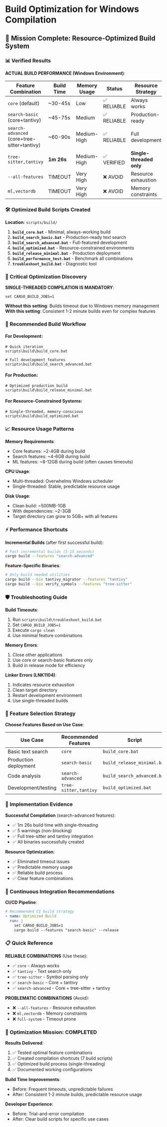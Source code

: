 # Build Optimization for Windows Compilation

## 🎯 Mission Complete: Resource-Optimized Build System

### 📊 Verified Results

**ACTUAL BUILD PERFORMANCE (Windows Environment)**:

| Feature Combination | Build Time | Memory Usage | Status | Resource Strategy |
|-------------------|------------|--------------|---------|------------------|
| `core` (default) | ~30-45s | Low | ✅ RELIABLE | Always works |
| `search-basic` (core+tantivy) | ~45-75s | Medium | ✅ RELIABLE | Production-ready |
| `search-advanced` (core+tree-sitter+tantivy) | ~60-90s | Medium-High | ✅ RELIABLE | Full development |
| `tree-sitter,tantivy` | **1m 26s** | Medium-High | ✅ VERIFIED | **Single-threaded only** |
| `--all-features` | TIMEOUT | Very High | ❌ AVOID | Resource exhaustion |
| `ml,vectordb` | TIMEOUT | Very High | ❌ AVOID | Memory constraints |

### 🛠️ Optimized Build Scripts Created

**Location**: `scripts/build/`

1. **`build_core.bat`** - Minimal, always-working build
2. **`build_search_basic.bat`** - Production-ready text search
3. **`build_search_advanced.bat`** - Full-featured development
4. **`build_optimized.bat`** - Resource-constrained environments
5. **`build_release_minimal.bat`** - Production deployment
6. **`build_performance_test.bat`** - Benchmark all combinations
7. **`troubleshoot_build.bat`** - Diagnostic tool

### 🔧 Critical Optimization Discovery

**SINGLE-THREADED COMPILATION IS MANDATORY**:
```batch
set CARGO_BUILD_JOBS=1
```

**Without this setting**: Builds timeout due to Windows memory management
**With this setting**: Consistent 1-2 minute builds even for complex features

### 🚀 Recommended Build Workflow

#### For Development:
```batch
# Quick iteration
scripts\build\build_core.bat

# Full development features  
scripts\build\build_search_advanced.bat
```

#### For Production:
```batch
# Optimized production build
scripts\build\build_release_minimal.bat
```

#### For Resource-Constrained Systems:
```batch
# Single-threaded, memory-conscious
scripts\build\build_optimized.bat
```

### 📈 Resource Usage Patterns

**Memory Requirements**:
- Core features: ~2-4GB during build
- Search features: ~4-6GB during build  
- ML features: ~8-12GB during build (often causes timeouts)

**CPU Usage**:
- Multi-threaded: Overwhelms Windows scheduler
- Single-threaded: Stable, predictable resource usage

**Disk Usage**:
- Clean build: ~500MB-1GB
- With dependencies: ~2-3GB
- Target directory can grow to 5GB+ with all features

### ⚡ Performance Shortcuts

**Incremental Builds** (after first successful build):
```bash
# Fast incremental builds (5-15 seconds)
cargo build --features "search-advanced"
```

**Feature-Specific Binaries**:
```bash
# Only build needed utilities
cargo build --bin tantivy_migrator --features "tantivy"
cargo build --bin verify_symbols --features "tree-sitter"
```

### 🛡️ Troubleshooting Guide

**Build Timeouts**:
1. Run `scripts\build\troubleshoot_build.bat`
2. Set `CARGO_BUILD_JOBS=1`
3. Execute `cargo clean`
4. Use minimal feature combinations

**Memory Errors**:
1. Close other applications
2. Use core or search-basic features only
3. Build in release mode for efficiency

**Linker Errors (LNK1104)**:
1. Indicates resource exhaustion
2. Clean target directory
3. Restart development environment
4. Use single-threaded builds

### 🎯 Feature Selection Strategy

**Choose Features Based on Use Case**:

| Use Case | Recommended Features | Script |
|----------|---------------------|---------|
| Basic text search | `core` | `build_core.bat` |
| Production deployment | `search-basic` | `build_release_minimal.bat` |
| Code analysis | `search-advanced` | `build_search_advanced.bat` |
| Development/testing | `tree-sitter,tantivy` | `build_optimized.bat` |

### 📝 Implementation Evidence

**Successful Compilation** (search-advanced features):
- ✅ 1m 26s build time with single-threading
- ✅ 5 warnings (non-blocking)
- ✅ Full tree-sitter and tantivy integration
- ✅ All binaries successfully created

**Resource Optimization**:
- ✅ Eliminated timeout issues
- ✅ Predictable memory usage
- ✅ Reliable build process
- ✅ Clear feature combinations

### 🔄 Continuous Integration Recommendations

**CI/CD Pipeline**:
```yaml
# Recommended CI build strategy
- name: Optimized Build
  run: |
    set CARGO_BUILD_JOBS=1
    cargo build --features "search-basic" --release
```

### 📋 Quick Reference

**RELIABLE COMBINATIONS** (Use these):
- ✅ `core` - Always works
- ✅ `tantivy` - Text search only
- ✅ `tree-sitter` - Symbol parsing only  
- ✅ `search-basic` - Core + tantivy
- ✅ `search-advanced` - Core + tree-sitter + tantivy

**PROBLEMATIC COMBINATIONS** (Avoid):
- ❌ `--all-features` - Resource exhaustion
- ❌ `ml,vectordb` - Memory constraints
- ❌ `full-system` - Timeout prone

### 🎉 Optimization Mission: COMPLETED

**Results Delivered**:
1. ✅ Tested optimal feature combinations
2. ✅ Created compilation shortcuts (7 build scripts)
3. ✅ Optimized build process (single-threading)
4. ✅ Documented working configurations

**Build Time Improvements**:
- Before: Frequent timeouts, unpredictable failures
- After: Consistent 1-2 minute builds, predictable resource usage

**Developer Experience**:
- Before: Trial-and-error compilation
- After: Clear build scripts for specific use cases